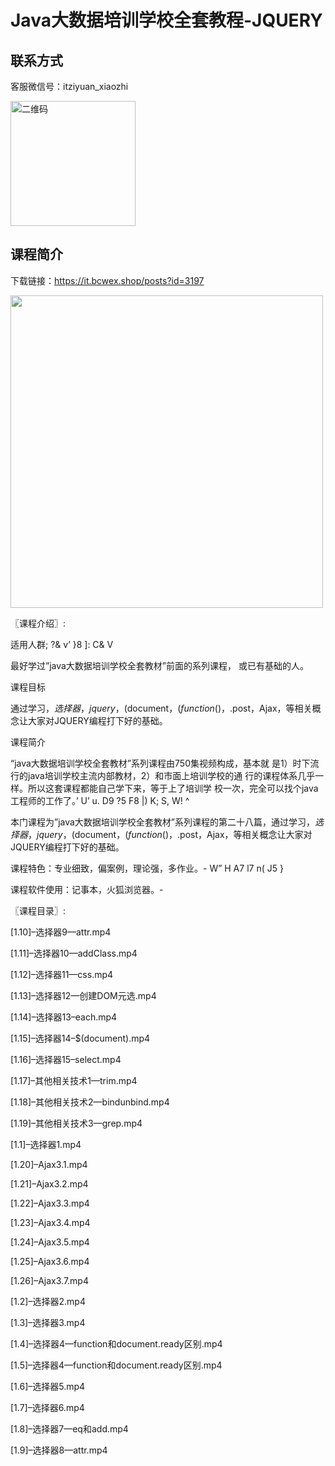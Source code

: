 # Java大数据培训学校全套教程-JQUERY

## 联系方式

客服微信号：itziyuan_xiaozhi

<img src="https://ziyuanyun.oss-cn-guangzhou.aliyuncs.com/common/20240614073449/666b82192834a.jpg" width="200" height="200" alt="二维码">

## 课程简介

下载链接：https://it.bcwex.shop/posts?id=3197

<img src="https://ziyuanyun.oss-cn-guangzhou.aliyuncs.com/yun/20240515185041/6644938141130.jpg" width="500" alt="">

  〖课程介绍〗:

 适用人群; ?&amp; v&#8217; }8 ]: C&amp; V

 最好学过&#8221;java大数据培训学校全套教材&#8221;前面的系列课程， 或已有基础的人。

 课程目标

 通过学习，$选择器，jquery，$(document，$(function()，$.post，Ajax，等相关概念让大家对JQUERY编程打下好的基础。

 课程简介

 &#8220;java大数据培训学校全套教材&#8221;系列课程由750集视频构成，基本就 是1）时下流行的java培训学校主流内部教材，2）和市面上培训学校的通 行的课程体系几乎一样。所以这套课程都能自己学下来，等于上了培训学 校一次，完全可以找个java工程师的工作了。&#8217; U&#8217; u. D9 ?5 F8 |) K; S, W! ^

 本门课程为&#8221;java大数据培训学校全套教材&#8221;系列课程的第二十八篇，通过学习，$选择器，jquery，$(document，$(function()，$.post，Ajax，等相关概念让大家对JQUERY编程打下好的基础。

 课程特色：专业细致，偏案例，理论强，多作业。- W&#8221; H A7 l7 n( J5 }

 课程软件使用：记事本，火狐浏览器。-

 〖课程目录〗:

 [1.10]&#8211;选择器9&#8212;attr.mp4

 [1.11]&#8211;选择器10&#8212;addClass.mp4

 [1.12]&#8211;选择器11&#8212;css.mp4

 [1.13]&#8211;选择器12&#8212;创建DOM元选.mp4

 [1.14]&#8211;选择器13&#8211;each.mp4

 [1.15]&#8211;选择器14&#8211;$(document).mp4

 [1.16]&#8211;选择器15&#8211;select.mp4

 [1.17]&#8211;其他相关技术1&#8212;trim.mp4

 [1.18]&#8211;其他相关技术2&#8212;bindunbind.mp4

 [1.19]&#8211;其他相关技术3&#8212;grep.mp4

 [1.1]&#8211;选择器1.mp4

 [1.20]&#8211;Ajax3.1.mp4

 [1.21]&#8211;Ajax3.2.mp4

 [1.22]&#8211;Ajax3.3.mp4

 [1.23]&#8211;Ajax3.4.mp4

 [1.24]&#8211;Ajax3.5.mp4

 [1.25]&#8211;Ajax3.6.mp4

 [1.26]&#8211;Ajax3.7.mp4

 [1.2]&#8211;选择器2.mp4

 [1.3]&#8211;选择器3.mp4

 [1.4]&#8211;选择器4&#8212;function和document.ready区别.mp4

 [1.5]&#8211;选择器4&#8212;function和document.ready区别.mp4

 [1.6]&#8211;选择器5.mp4

 [1.7]&#8211;选择器6.mp4

 [1.8]&#8211;选择器7&#8212;eq和add.mp4

 [1.9]&#8211;选择器8&#8212;attr.mp4

  